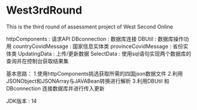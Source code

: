 # West3rdRound
This is the third round of assessment project of West Second Online

httpComponents : 请求API
DBconnection : 数据库连接
DBUtil : 数据库操作功用
countryCovidMessage : 国家信息实体类
provinceCovidMessage : 省份实体类
UpdatingData : 上传/更新数据
SelectData : 使用sql语句实现两个数据库的查询并在控制台获取结果集

基本思路： 
1.使用httpComponents挑选获取所需的四国json数据文件
2.利用JSONObject和JSONArray与JAVABean转换进行解析
3.利用DBUtil 和 DBconnection 连接数据库并进行传入更新

JDK版本 : 14
